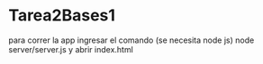 # Tarea2Bases1
 
para correr la app ingresar el comando (se necesita node js)
node server/server.js
y abrir index.html